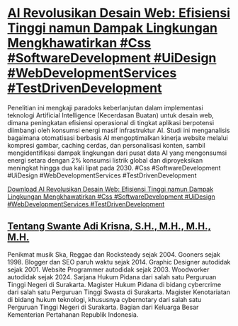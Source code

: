 # [AI Revolusikan Desain Web: Efisiensi Tinggi namun Dampak Lingkungan Mengkhawatirkan #Css #SoftwareDevelopment #UiDesign #WebDevelopmentServices #TestDrivenDevelopment](https://swanteadikrisna.com/webdev/website/4/ai-revolusikan-desain-web-efisiensi-tinggi-namun-dampak-lingkungan-mengkhawatirkan/)

Penelitian ini mengkaji paradoks keberlanjutan dalam implementasi teknologi Artificial Intelligence (Kecerdasan Buatan) untuk desain web, dimana peningkatan efisiensi operasional di tingkat aplikasi berpotensi diimbangi oleh konsumsi energi masif infrastruktur AI. Studi ini menganalisis bagaimana otomatisasi berbasis AI mengoptimalkan kinerja website melalui kompresi gambar, caching cerdas, dan personalisasi konten, sambil mengidentifikasi dampak lingkungan dari pusat data AI yang mengonsumsi energi setara dengan 2% konsumsi listrik global dan diproyeksikan meningkat hingga dua kali lipat pada 2030. #Css #SoftwareDevelopment #UiDesign #WebDevelopmentServices #TestDrivenDevelopment 

[Download AI Revolusikan Desain Web: Efisiensi Tinggi namun Dampak Lingkungan Mengkhawatirkan #Css #SoftwareDevelopment #UiDesign #WebDevelopmentServices #TestDrivenDevelopment](https://swanteadikrisna.com/webdev/website/4/ai-revolusikan-desain-web-efisiensi-tinggi-namun-dampak-lingkungan-mengkhawatirkan/)


## [Tentang Swante Adi Krisna, S.H., M.H., M.H., M.H.](https://swanteadikrisna.com/)

Penikmat musik Ska, Reggae dan Rocksteady sejak 2004. Gooners sejak 1998. Blogger dan SEO paruh waktu sejak 2014. Graphic Designer autodidak sejak 2001. Website Programmer autodidak sejak 2003. Woodworker autodidak sejak 2024. Sarjana Hukum Pidana dari salah satu Perguruan Tinggi Negeri di Surakarta. Magister Hukum Pidana di bidang cybercrime dari salah satu Perguruan Tinggi Swasta di Surakarta. Magister Kenotariatan di bidang hukum teknologi, khususnya cybernotary dari salah satu Perguruan Tinggi Negeri di Surakarta. Bagian dari Keluarga Besar Kementerian Pertahanan Republik Indonesia.